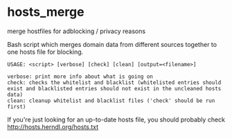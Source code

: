 # hosts_merge
merge hostfiles for adblocking / privacy reasons

Bash script which merges domain data from different sources together to one hosts file for blocking.

```
USAGE: <script> [verbose] [check] [clean] [output=<filename>]

verbose: print more info about what is going on
check: checks the whitelist and blacklist (whitelisted entries should exist and blacklisted entries should not exist in the uncleaned hosts data)
clean: cleanup whitelist and blacklist files ('check' should be run first)
```

If you're just looking for an up-to-date hosts file, you should probably check http://hosts.herndl.org/hosts.txt
